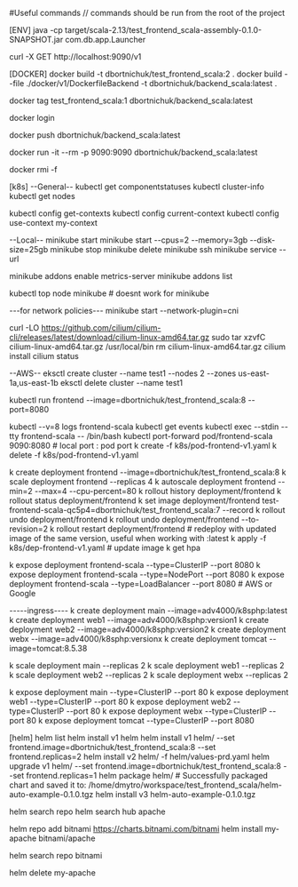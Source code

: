 #Useful commands
// commands should be run from the root of the project

[ENV]
java -cp target/scala-2.13/test_frontend_scala-assembly-0.1.0-SNAPSHOT.jar com.db.app.Launcher

curl -X GET  http://localhost:9090/v1

[DOCKER]
docker build -t dbortnichuk/test_frontend_scala:2 .
docker build --file ./docker/v1/DockerfileBackend -t dbortnichuk/backend_scala:latest .

docker tag  test_frontend_scala:1 dbortnichuk/backend_scala:latest

docker login

docker push dbortnichuk/backend_scala:latest

docker run -it --rm -p 9090:9090 dbortnichuk/backend_scala:latest

docker rmi <id> -f

[k8s]
--General--
kubectl get componentstatuses
kubectl cluster-info
kubectl get nodes

kubectl config get-contexts
kubectl config current-context
kubectl config use-context my-context

--Local--
minikube start
minikube start --cpus=2 --memory=3gb --disk-size=25gb
minikube stop
minikube delete
minikube ssh
minikube service <name> --url

minikube addons enable metrics-server
minikube addons list

kubectl top node minikube # doesnt work for minikube

---for network policies---
minikube start --network-plugin=cni

curl -LO https://github.com/cilium/cilium-cli/releases/latest/download/cilium-linux-amd64.tar.gz
sudo tar xzvfC cilium-linux-amd64.tar.gz /usr/local/bin
rm cilium-linux-amd64.tar.gz
cilium install
cilium status

--AWS--
eksctl create cluster --name test1 --nodes 2 --zones us-east-1a,us-east-1b
eksctl delete cluster --name test1


kubectl run frontend --image=dbortnichuk/test_frontend_scala:8 --port=8080

kubectl --v=8 logs frontend-scala
kubectl get events
kubectl exec --stdin --tty frontend-scala -- /bin/bash
kubectl port-forward pod/frontend-scala 9090:8080  # local port : pod port
k create -f k8s/pod-frontend-v1.yaml
k delete -f k8s/pod-frontend-v1.yaml

k create deployment frontend --image=dbortnichuk/test_frontend_scala:8
k scale deployment frontend --replicas 4
k autoscale deployment frontend --min=2 --max=4 --cpu-percent=80
k rollout history deployment/frontend
k rollout status deployment/frontend
k set image deployment/frontend test-frontend-scala-qc5p4=dbortnichuk/test_frontend_scala:7 --record
k rollout undo deployment/frontend
k rollout undo deployment/frontend --to-revision=2
k rollout restart deployment/frontend # redeploy with updated image of the same version, useful when working with :latest
k apply -f k8s/dep-frontend-v1.yaml # update image
k get hpa


k expose deployment frontend-scala --type=ClusterIP --port 8080
k expose deployment frontend-scala --type=NodePort --port 8080
k expose deployment frontend-scala --type=LoadBalancer --port 8080 # AWS or Google

-----ingress----
k create deployment main --image=adv4000/k8sphp:latest
k create deployment web1 --image=adv4000/k8sphp:version1
k create deployment web2 --image=adv4000/k8sphp:version2
k create deployment webx --image=adv4000/k8sphp:versionx
k create deployment tomcat --image=tomcat:8.5.38

k scale deployment main --replicas 2
k scale deployment web1 --replicas 2
k scale deployment web2 --replicas 2
k scale deployment webx --replicas 2

k expose deployment main --type=ClusterIP --port 80
k expose deployment web1 --type=ClusterIP --port 80
k expose deployment web2 --type=ClusterIP --port 80
k expose deployment webx --type=ClusterIP --port 80
k expose deployment tomcat --type=ClusterIP --port 8080

[helm]
helm list
helm install v1 helm
helm install v1 helm/ --set frontend.image=dbortnichuk/test_frontend_scala:8 --set frontend.replicas=2
helm install v2 helm/ -f helm/values-prd.yaml
helm upgrade v1 helm/ --set frontend.image=dbortnichuk/test_frontend_scala:8 --set frontend.replicas=1
helm package helm/ # Successfully packaged chart and saved it to: /home/dmytro/workspace/test_frontend_scala/helm-auto-example-0.1.0.tgz
helm install v3 helm-auto-example-0.1.0.tgz

helm search repo
helm search hub apache

helm repo add bitnami https://charts.bitnami.com/bitnami
helm install my-apache bitnami/apache

helm search repo bitnami

helm delete my-apache


